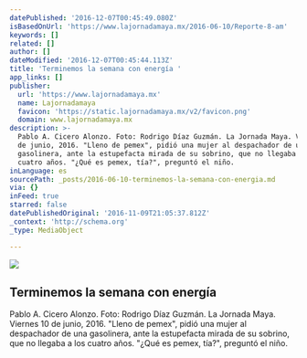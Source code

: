 ```yaml
---
datePublished: '2016-12-07T00:45:49.080Z'
isBasedOnUrl: 'https://www.lajornadamaya.mx/2016-06-10/Reporte-8-am'
keywords: []
related: []
author: []
dateModified: '2016-12-07T00:45:44.113Z'
title: 'Terminemos la semana con energía '
app_links: []
publisher:
  url: 'https://www.lajornadamaya.mx'
  name: Lajornadamaya
  favicon: 'https://static.lajornadamaya.mx/v2/favicon.png'
  domain: www.lajornadamaya.mx
description: >-
  Pablo A. Cicero Alonzo. Foto: Rodrigo Díaz Guzmán. La Jornada Maya. Viernes 10
  de junio, 2016. "Lleno de pemex", pidió una mujer al despachador de una
  gasolinera, ante la estupefacta mirada de su sobrino, que no llegaba a los
  cuatro años. "¿Qué es pemex, tía?", preguntó el niño.
inLanguage: es
sourcePath: _posts/2016-06-10-terminemos-la-semana-con-energia.md
via: {}
inFeed: true
starred: false
datePublishedOriginal: '2016-11-09T21:05:37.812Z'
_context: 'http://schema.org'
_type: MediaObject

---
```

<article style=""><img src="https://s3-us-west-2.amazonaws.com/the-grid-img/p/e90047d490a281a9a800a525a4dd17e7c52dda96.jpg" /><h1>Terminemos la semana con energía </h1><p>Pablo A. Cicero Alonzo. Foto: Rodrigo Díaz Guzmán. La Jornada Maya. Viernes 10 de junio, 2016. "Lleno de pemex", pidió una mujer al despachador de una gasolinera, ante la estupefacta mirada de su sobrino, que no llegaba a los cuatro años. "¿Qué es pemex, tía?", preguntó el niño.</p></article>